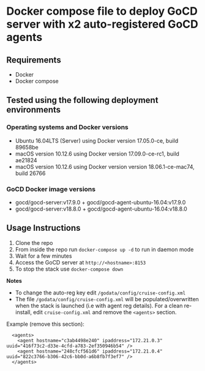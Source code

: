 # Docker compose file to deploy GoCD server with x2 auto-registered GoCD agents

## Requirements
* Docker
* Docker compose

## Tested using the following deployment environments
### Operating systems and Docker versions
* Ubuntu 16.04LTS (Server) using Docker version 17.05.0-ce, build 89658be
* macOS version 10.12.6 using Docker version 17.09.0-ce-rc1, build ae21824
* macOS version 10.12.6 using Docker version version 18.06.1-ce-mac74, build 26766
### GoCD Docker image versions
* gocd/gocd-server:v17.9.0 + gocd/gocd-agent-ubuntu-16.04:v17.9.0
* gocd/gocd-server:v18.8.0 + gocd/gocd-agent-ubuntu-16.04:v18.8.0

## Usage Instructions

1. Clone the repo
2. From inside the repo run `docker-compose up -d` to run in daemon mode
3. Wait for a few minutes
4. Access the GoCD server at `http://<hostname>:8153`
5. To stop the stack use `docker-compose down`  

**Notes**

- To change the auto-reg key edit `/godata/config/cruise-config.xml`
- The file `/godata/config/cruise-config.xml` will be populated/overwritten when the stack is launched (i.e with agent reg details). For a clean re-install, edit `cruise-config.xml` and remove the `<agents>` section.

Example (remove this section):

```
  <agents>
    <agent hostname="c3ab4498e240" ipaddress="172.21.0.3" uuid="416f73c2-d33e-4cfd-a783-2ef350946b54" />
    <agent hostname="248cfcf561d6" ipaddress="172.21.0.4" uuid="822c3766-b306-42c6-bb0d-a6b8fb7f3ef7" />
  </agents>
```
